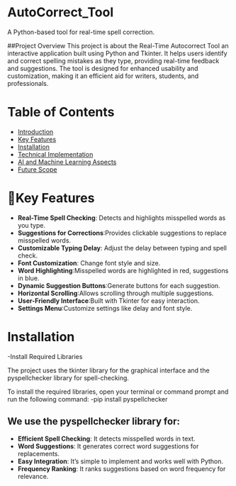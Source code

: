 # AutoCorrect_Tool 

A Python-based tool for real-time spell correction.

##Project Overview
This project is about the Real-Time Autocorrect Tool an interactive application built using Python and Tkinter. It helps users identify and correct spelling mistakes as they type, providing real-time feedback and suggestions. The tool is designed for enhanced usability and customization, making it an efficient aid for writers, students, and professionals.

# Table of Contents
- [Introduction](#introduction)
- [Key Features](#key_features)
- [Installation](#installation)
- [Technical Implementation](#technical_implementation)
- [AI and Machine Learning Aspects](#ai_ml)
- [Future Scope](#future_scope)

# 🚀Key Features

- **Real-Time Spell Checking**: Detects and highlights misspelled words as you type.
- **Suggestions for Corrections**:Provides clickable suggestions to replace misspelled words.
- **Customizable Typing Delay**: Adjust the delay between typing and spell check.
- **Font Customization**: Change font style and size.
- **Word Highlighting**:Misspelled words are highlighted in red, suggestions in blue.
- **Dynamic Suggestion Buttons**:Generate buttons for each suggestion.
- **Horizontal Scrolling**:Allows scrolling through multiple suggestions.
- **User-Friendly Interface**:Built with Tkinter for easy interaction.
- **Settings Menu**:Customize settings like delay and font style.

# Installation
-Install Required Libraries

The project uses the tkinter library for the graphical interface and the pyspellchecker library for spell-checking.

To install the required libraries, open your terminal or command prompt and run the following command:
-pip install pyspellchecker

 ## We use the pyspellchecker library for:
- **Efficient Spell Checking**: It detects misspelled words in text.
- **Word Suggestions**: It generates correct word suggestions for replacements.
- **Easy Integration**: It’s simple to implement and works well with Python.
- **Frequency Ranking**: It ranks suggestions based on word frequency for relevance.

